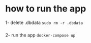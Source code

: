 # how to run the app
1- delete .dbdata
```sudo rm -r .dbdata```
#####
2- run the app
```docker-compose up```